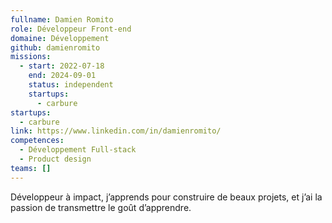 ```yaml
---
fullname: Damien Romito
role: Développeur Front-end
domaine: Développement
github: damienromito
missions:
  - start: 2022-07-18
    end: 2024-09-01
    status: independent
    startups:
      - carbure
startups:
  - carbure
link: https://www.linkedin.com/in/damienromito/
competences:
  - Développement Full-stack
  - Product design
teams: []
---
```

Développeur à impact, j’apprends pour construire de beaux projets, et j’ai la passion de transmettre le goût d’apprendre.
